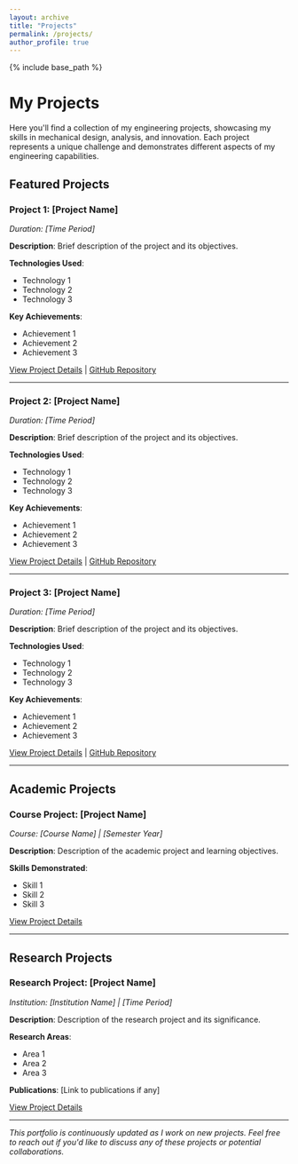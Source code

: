 ```yaml
---
layout: archive
title: "Projects"
permalink: /projects/
author_profile: true
---
```


{% include base_path %}

# My Projects

Here you'll find a collection of my engineering projects, showcasing my skills in mechanical design, analysis, and innovation. Each project represents a unique challenge and demonstrates different aspects of my engineering capabilities.

## Featured Projects

### Project 1: [Project Name]
*Duration: [Time Period]*

**Description**: Brief description of the project and its objectives.

**Technologies Used**: 
- Technology 1
- Technology 2
- Technology 3

**Key Achievements**:
- Achievement 1
- Achievement 2
- Achievement 3

[View Project Details](#) | [GitHub Repository](#)

---

### Project 2: [Project Name]
*Duration: [Time Period]*

**Description**: Brief description of the project and its objectives.

**Technologies Used**: 
- Technology 1
- Technology 2
- Technology 3

**Key Achievements**:
- Achievement 1
- Achievement 2
- Achievement 3

[View Project Details](#) | [GitHub Repository](#)

---

### Project 3: [Project Name]
*Duration: [Time Period]*

**Description**: Brief description of the project and its objectives.

**Technologies Used**: 
- Technology 1
- Technology 2
- Technology 3

**Key Achievements**:
- Achievement 1
- Achievement 2
- Achievement 3

[View Project Details](#) | [GitHub Repository](#)

---

## Academic Projects

### Course Project: [Project Name]
*Course: [Course Name] | [Semester Year]*

**Description**: Description of the academic project and learning objectives.

**Skills Demonstrated**:
- Skill 1
- Skill 2
- Skill 3

[View Project Details](#)

---

## Research Projects

### Research Project: [Project Name]
*Institution: [Institution Name] | [Time Period]*

**Description**: Description of the research project and its significance.

**Research Areas**:
- Area 1
- Area 2
- Area 3

**Publications**: [Link to publications if any]

[View Project Details](#)

---

*This portfolio is continuously updated as I work on new projects. Feel free to reach out if you'd like to discuss any of these projects or potential collaborations.*
